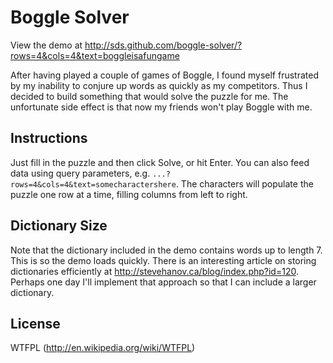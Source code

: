 Boggle Solver
=============

View the demo at
http://sds.github.com/boggle-solver/?rows=4&cols=4&text=boggleisafungame

After having played a couple of games of Boggle, I found myself frustrated by my
inability to conjure up words as quickly as my competitors. Thus I decided to
build something that would solve the puzzle for me. The unfortunate side effect
is that now my friends won't play Boggle with me.

Instructions
------------
Just fill in the puzzle and then click Solve, or hit Enter. You can also feed
data using query parameters, e.g. `...?rows=4&cols=4&text=somecharactershere`.
The characters will populate the puzzle one row at a time, filling columns from
left to right.

Dictionary Size
---------------
Note that the dictionary included in the demo contains words up to length 7.
This is so the demo loads quickly. There is an interesting article on storing
dictionaries efficiently at http://stevehanov.ca/blog/index.php?id=120. Perhaps
one day I'll implement that approach so that I can include a larger dictionary.

License
-------
WTFPL (http://en.wikipedia.org/wiki/WTFPL)
